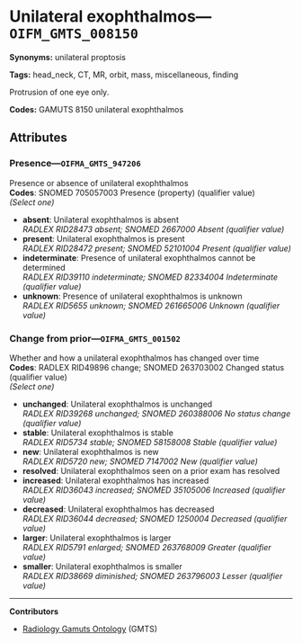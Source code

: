 # Unilateral exophthalmos—`OIFM_GMTS_008150`

**Synonyms:** unilateral proptosis

**Tags:** head_neck, CT, MR, orbit, mass, miscellaneous, finding

Protrusion of one eye only.

**Codes:** GAMUTS 8150 unilateral exophthalmos

## Attributes

### Presence—`OIFMA_GMTS_947206`

Presence or absence of unilateral exophthalmos  
**Codes**: SNOMED 705057003 Presence (property) (qualifier value)  
*(Select one)*

- **absent**: Unilateral exophthalmos is absent  
_RADLEX RID28473 absent; SNOMED 2667000 Absent (qualifier value)_
- **present**: Unilateral exophthalmos is present  
_RADLEX RID28472 present; SNOMED 52101004 Present (qualifier value)_
- **indeterminate**: Presence of unilateral exophthalmos cannot be determined  
_RADLEX RID39110 indeterminate; SNOMED 82334004 Indeterminate (qualifier value)_
- **unknown**: Presence of unilateral exophthalmos is unknown  
_RADLEX RID5655 unknown; SNOMED 261665006 Unknown (qualifier value)_

### Change from prior—`OIFMA_GMTS_001502`

Whether and how a unilateral exophthalmos has changed over time  
**Codes**: RADLEX RID49896 change; SNOMED 263703002 Changed status (qualifier value)  
*(Select one)*

- **unchanged**: Unilateral exophthalmos is unchanged  
_RADLEX RID39268 unchanged; SNOMED 260388006 No status change (qualifier value)_
- **stable**: Unilateral exophthalmos is stable  
_RADLEX RID5734 stable; SNOMED 58158008 Stable (qualifier value)_
- **new**: Unilateral exophthalmos is new  
_RADLEX RID5720 new; SNOMED 7147002 New (qualifier value)_
- **resolved**: Unilateral exophthalmos seen on a prior exam has resolved  
- **increased**: Unilateral exophthalmos has increased  
_RADLEX RID36043 increased; SNOMED 35105006 Increased (qualifier value)_
- **decreased**: Unilateral exophthalmos has decreased  
_RADLEX RID36044 decreased; SNOMED 1250004 Decreased (qualifier value)_
- **larger**: Unilateral exophthalmos is larger  
_RADLEX RID5791 enlarged; SNOMED 263768009 Greater (qualifier value)_
- **smaller**: Unilateral exophthalmos is smaller  
_RADLEX RID38669 diminished; SNOMED 263796003 Lesser (qualifier value)_

---

**Contributors**

- [Radiology Gamuts Ontology](https://gamuts.net/) (GMTS)